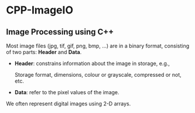 # CPP-ImageIO
 ## Image Processing using C++

 Most image files (jpg, tif, gif, png, bmp, ...) are in a binary format, consisting of two parts: **Header** and **Data**.

 * **Header**: constrains information about the image in storage, e.g.,

    Storage format, dimensions, colour or grayscale, compressed or not, etc.

 * **Data**: refer to the pixel values of the image.

 We often represent digital images using 2-D arrays.